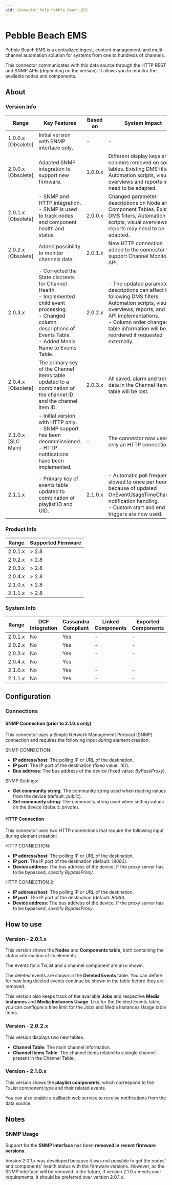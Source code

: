 ```yaml
---
uid: Connector_help_Pebble_Beach_EMS
---
```


# Pebble Beach EMS

Pebble Beach EMS is a centralized ingest, content management, and multi-channel automation solution for systems from one to hundreds of channels.

This connector communicates with this data source through the HTTP REST and SNMP APIs (depending on the version). It allows you to monitor the available nodes and components.

## About

### Version Info

| Range | Key Features | Based on | System Impact |
|--|--|--|--|
| 1.0.0.x [Obsolete] | Initial version with SNMP interface only. | - | - |
| 2.0.0.x [Obsolete] | Adapted SNMP integration to support new firmware. | 1.0.0.x | Different display keys and columns removed on some tables. Existing DMS filters, Automation scripts, visual overviews and reports may need to be adapted. |
| 2.0.1.x [Obsolete] | - SNMP and HTTP integration. <br>- SNMP is used to track nodes and component health and status. | 2.0.0.x | Changed parameter descriptions on Node and Component Tables. Existing DMS filters, Automation scripts, visual overviews and reports may need to be adapted. |
| 2.0.2.x [Obsolete] | Added possibility to monitor channels data. | 2.0.1.x | New HTTP connection added to the connector to support Channel Monitoring API. |
| 2.0.3.x | - Corrected the State discreets for Channel Health. <br>- Implemented child event processing. <br>- Changed column descriptions of Events Table. <br>- Added Media Name to Events Table. | 2.0.2.x | - The updated parameter descriptions can affect the following DMS filters, Automation scripts, visual overviews, reports, and web API implementations. <br>- Column order changed: table information will be reordered if requested externally. |
| 2.0.4.x [Obsolete] | The primary key of the Channel Items table updated to a combination of the channel ID and the channel item ID. | 2.0.3.x | All saved, alarm and trend data in the Channel Items table will be lost. |
| 2.1.0.x [SLC Main] | - Initial version with HTTP only. <br>- SNMP support has been decommissioned. <br>- HTTP notifications have been implemented. | - | The connector now uses only an HTTP connection. |
| 2.1.1.x | - Primary key of events table updated to combination of playlist ID and UID. | 2.1.0.x | - Automatic poll frequency slowed to once per hour because of updated OnEventUsageTimeChanged notification handling.<br>- Custom start and end triggers are now used. |

### Product Info

| Range     | Supported Firmware     |
|-----------|------------------------|
| 2.0.1.x   | \> 2.8                 |
| 2.0.2.x   | \> 2.8                 |
| 2.0.3.x   | \> 2.8                 |
| 2.0.4.x   | \> 2.8                 |
| 2.1.0.x   | \> 2.8                 |
| 2.1.1.x   | \> 2.8                 |

### System Info

| Range     | DCF Integration     | Cassandra Compliant     | Linked Components     | Exported Components     |
|-----------|---------------------|-------------------------|-----------------------|-------------------------|
| 2.0.1.x   | No                  | Yes                     | -                     | -                       |
| 2.0.2.x   | No                  | Yes                     | -                     | -                       |
| 2.0.3.x   | No                  | Yes                     | -                     | -                       |
| 2.0.4.x   | No                  | Yes                     | -                     | -                       |
| 2.1.0.x   | No                  | Yes                     | -                     | -                       |
| 2.1.1.x   | No                  | Yes                     | -                     | -                       |

## Configuration

### Connections

#### SNMP Connection (prior to 2.1.0.x only)

This connector uses a Simple Network Management Protocol (SNMP) connection and requires the following input during element creation:

SNMP CONNECTION:

- **IP address/host**: The polling IP or URL of the destination.
- **IP port**: The IP port of the destination (fixed value: *161*).
- **Bus address**: The bus address of the device (fixed value: *ByPassProxy*).

SNMP Settings:

- **Get community string**: The community string used when reading values from the device (default: *public*).
- **Set community string**: The community string used when setting values on the device (default: *private*).

#### HTTP Connection

This connector uses two HTTP connections that require the following input during element creation:

HTTP CONNECTION:

- **IP address/host**: The polling IP or URL of the destination.
- **IP port**: The IP port of the destination (default: *18083*).
- **Device address**: The bus address of the device. If the proxy server has to be bypassed, specify *BypassProxy*.

HTTP CONNECTION 2:

- **IP address/host**: The polling IP or URL of the destination.
- **IP port**: The IP port of the destination (default: *8080*).
- **Device address**: The bus address of the device. If the proxy server has to be bypassed, specify *BypassProxy*.

## How to use

### Version - 2.0.1.x

This version shows the **Nodes** and **Components** **table**, both containing the status information of its elements.

The events for a TxList and a channel component are also shown.

The deleted events are shown in the **Deleted Events** table. You can define for how long deleted events continue be shown in the table before they are removed.

This version also keeps track of the available **Jobs** and respective **Media Instances** and **Media Instances Usage**. Like for the Deleted Events table, you can configure a time limit for the Jobs and Media Instances Usage table items.

### Version - 2.0.2.x

This version displays two new tables:

- **Channel Table**: The main channel information.
- **Channel Items Table**: The channel items related to a single channel present in the Channel Table.

### Version - 2.1.0.x

This version shows the **playlist components**, which correspond to the TxList component type and their related events.

You can also enable a callback web service to receive notifications from the data source.

## Notes

### SNMP Usage

Support for the **SNMP interface** has been **removed** **in** **recent** **firmware versions**.

Version 2.0.1.x was developed because it was not possible to get the nodes' and components' health status with the firmware versions. However, as the SNMP interface will be removed in the future, if version 2.1.0.x meets user requirements, it should be preferred over version 2.0.1.x.
